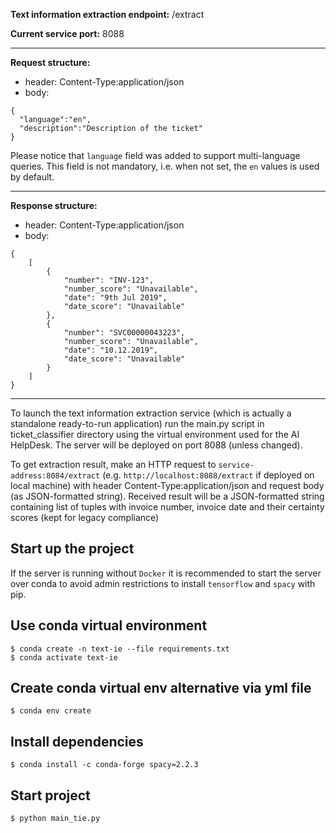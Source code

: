 **Text information extraction endpoint:** /extract

**Current service port:** 8088
__________________________________
**Request structure:**
- header: Content-Type:application/json
- body:
```
{
  "language":"en",
  "description":"Description of the ticket"
}
```
Please notice that `language` field was added to support multi-language queries. This field is not mandatory, i.e. when not set, the `en` values is used by default.
__________________________________
**Response structure:**
- header: Content-Type:application/json
- body:
```
{
    [
        {
            "number": "INV-123",
            "number_score": "Unavailable",
            "date": "9th Jul 2019",
            "date_score": "Unavailable"
        },
        {
            "number": "SVC00000043223",
            "number_score": "Unavailable",
            "date": "10.12.2019",
            "date_score": "Unavailable"
        }
    ]
}
```
__________________________________
To launch the text information extraction service (which is actually a standalone ready-to-run application) run the main.py script in ticket_classifier directory using the virtual environment used for the AI HelpDesk. The server will be deployed on port 8088 (unless changed).

To get extraction result, make an HTTP request to `service-address:8084/extract` (e.g. `http://localhost:8088/extract` if deployed on local machine) with header Content-Type:application/json and request body (as JSON-formatted string).
Received result will be a JSON-formatted string containing list of tuples with invoice number, invoice date and their certainty scores (kept for legacy compliance)

## Start up the project

If the server is running without `Docker` it is recommended to start the server over conda to avoid admin restrictions to install `tensorflow` and `spacy` with pip.

## Use conda virtual environment
```
$ conda create -n text-ie --file requirements.txt
$ conda activate text-ie
```
## Create conda virtual env alternative via yml file
```
$ conda env create
```

## Install dependencies
```
$ conda install -c conda-forge spacy=2.2.3
```

## Start project
```
$ python main_tie.py
```